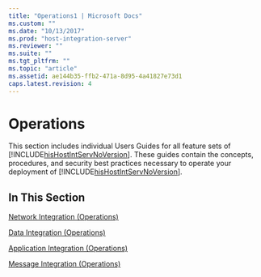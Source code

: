 ```yaml
---
title: "Operations1 | Microsoft Docs"
ms.custom: ""
ms.date: "10/13/2017"
ms.prod: "host-integration-server"
ms.reviewer: ""
ms.suite: ""
ms.tgt_pltfrm: ""
ms.topic: "article"
ms.assetid: ae144b35-ffb2-471a-8d95-4a41827e73d1
caps.latest.revision: 4
---
```

# Operations
This section includes individual Users Guides for all feature sets of [!INCLUDE[hisHostIntServNoVersion](../core/includes/hishostintservnoversion-md.md)]. These guides contain the concepts, procedures, and security best practices necessary to operate your deployment of [!INCLUDE[hisHostIntServNoVersion](../core/includes/hishostintservnoversion-md.md)].  
  
## In This Section  
 [Network Integration (Operations)](../core/network-integration-operations.md)  
  
 [Data Integration (Operations)](../core/data-integration-operations.md)  
  
 [Application Integration (Operations)](../core/application-integration-operations.md)  
  
 [Message Integration (Operations)](../core/message-integration-operations.md)